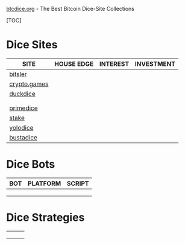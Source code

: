 [btcdice.org](https://btcdice.org) - The Best Bitcoin Dice-Site Collections

[TOC]

# Dice Sites
| SITE                                             | HOUSE EDGE | INTEREST | INVESTMENT |
| ----------------------------------------------- | --------- | ------- | --------- |
| [bitsler](https://www.bitsler.com/?ref=btcdiceorg) |            |          |            |
| [crypto.games](https://crypto.games?i=ouVsFM9oV6) |            |          |            |
| [duckdice](https://duckdice.io/?c=a5812eed82) |            |          |            |
|  | | | |
|  | | | |
| [primedice](https://primedice.com/?c=37b517eadb) | | | |
| [stake](https://stake.com/?c=34589cdbda) | | | |
| [yolodice](https://yolodice.com/r?9iZL-2ZPG) | | | |
| [bustadice](https://bustadice.com) | | | |
# Dice Bots

| BOT  | PLATFORM | SCRIPT |
| ---- | -------- | ------ |
|      |          |        |
|      |          |        |
|      |          |        |

# Dice Strategies

|      |      |      |
| ---- | ---- | ---- |
|      |      |      |
|      |      |      |
|      |      |      |

